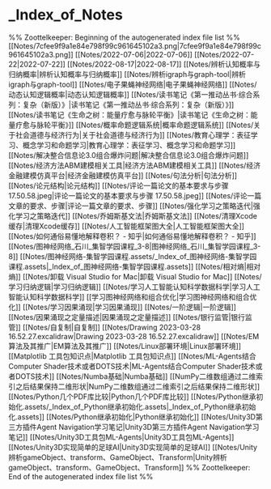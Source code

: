 # _Index_of_Notes
%% Zoottelkeeper: Beginning of the autogenerated index file list  %%
 [[Notes/7cfee9f9a1e84e798f99c961645102a3.png|7cfee9f9a1e84e798f99c961645102a3.png]]
 [[Notes/2022-07-06|2022-07-06]]
 [[Notes/2022-07-22|2022-07-22]]
 [[Notes/2022-08-17|2022-08-17]]
 [[Notes/辨析认知概率与归纳概率|辨析认知概率与归纳概率]]
 [[Notes/辨析igraph与graph-tool|辨析igraph与graph-tool]]
 [[Notes/电子果蝇神经网络|电子果蝇神经网络]]
 [[Notes/动态认知逻辑概率|动态认知逻辑概率]]
 [[Notes/读书笔记《第一推动丛书·综合系列：复杂（新版）》|读书笔记《第一推动丛书·综合系列：复杂（新版）》]]
 [[Notes/读书笔记《生命之树：能量疗愈与脉轮平衡》|读书笔记《生命之树：能量疗愈与脉轮平衡》]]
 [[Notes/概率命题逻辑系统|概率命题逻辑系统]]
 [[Notes/关于社会道德与经济行为|关于社会道德与经济行为]]
 [[Notes/教育心理学：表征学习、概念学习和命题学习|教育心理学：表征学习、概念学习和命题学习]]
 [[Notes/解决整合信息论3.0组合爆炸问题|解决整合信息论3.0组合爆炸问题]]
 [[Notes/经济方法ABM建模相关工具|经济方法ABM建模相关工具]]
 [[Notes/经济金融建模仿真平台|经济金融建模仿真平台]]
 [[Notes/句法分析|句法分析]]
 [[Notes/论元结构|论元结构]]
 [[Notes/评论一篇论文的基本要求与步骤 17.50.58.jpeg|评论一篇论文的基本要求与步骤 17.50.58.jpeg]]
 [[Notes/评论一篇文章的要求、步骤|评论一篇文章的要求、步骤]]
 [[Notes/强化学习之策略迭代|强化学习之策略迭代]]
 [[Notes/乔姆斯基文法|乔姆斯基文法]]
 [[Notes/清理Xcode缓存|清理Xcode缓存]]
 [[Notes/人工智能框架图大全|人工智能框架图大全]]
 [[Notes/如何通俗易懂地解释卷积？ - 知乎|如何通俗易懂地解释卷积？ - 知乎]]
 [[Notes/图神经网络_石川_集智学园课程_3-8|图神经网络_石川_集智学园课程_3-8]]
 [[Notes/图神经网络-集智学园课程.assets/_Index_of_图神经网络-集智学园课程.assets|_Index_of_图神经网络-集智学园课程.assets]]
 [[Notes/相对熵|相对熵]]
 [[Notes/卸载 Visual Studio for Mac|卸载 Visual Studio for Mac]]
 [[Notes/学习归纳逻辑|学习归纳逻辑]]
 [[Notes/学习人工智能认知科学数据科学|学习人工智能认知科学数据科学]]
 [[学习图神经网络和组合优化|学习图神经网络和组合优化]]
 [[Notes/学习因果涌现|学习因果涌现]]
 [[Notes/一阶逻辑|一阶逻辑]]
 [[Notes/因果涌现之定量描述|因果涌现之定量描述]]
 [[Notes/银行监管|银行监管]]
 [[Notes/自复制|自复制]]
 [[Notes/Drawing 2023-03-28 16.52.27.excalidraw|Drawing 2023-03-28 16.52.27.excalidraw]]
 [[Notes/EM算法及其推广|EM算法及其推广]]
 [[Notes/Linux部署环境|Linux部署环境]]
 [[Matplotlib 工具包知识点|Matplotlib 工具包知识点]]
 [[Notes/ML-Agents结合Computer Shader技术或者DOTS技术|ML-Agents结合Computer Shader技术或者DOTS技术]]
 [[Notes/Numba基础|Numba基础]]
 [[NumPy二维数组通过二维索引之后结果保持二维形状|NumPy二维数组通过二维索引之后结果保持二维形状]]
 [[Notes/Python几个PDF库比较|Python几个PDF库比较]]
 [[Notes/Python继承初始化.assets/_Index_of_Python继承初始化.assets|_Index_of_Python继承初始化.assets]]
 [[Notes/Python继承初始化|Python继承初始化]]
 [[Notes/Unity3D第三方插件Agent Navigation学习笔记|Unity3D第三方插件Agent Navigation学习笔记]]
 [[Notes/Unity3D工具包ML-Agents|Unity3D工具包ML-Agents]]
 [[Notes/Unity3D实现简单的足球AI|Unity3D实现简单的足球AI]]
 [[Notes/Unity辨析gameObject、transform、GameObject、Transform|Unity辨析gameObject、transform、GameObject、Transform]]
%% Zoottelkeeper: End of the autogenerated index file list  %%
